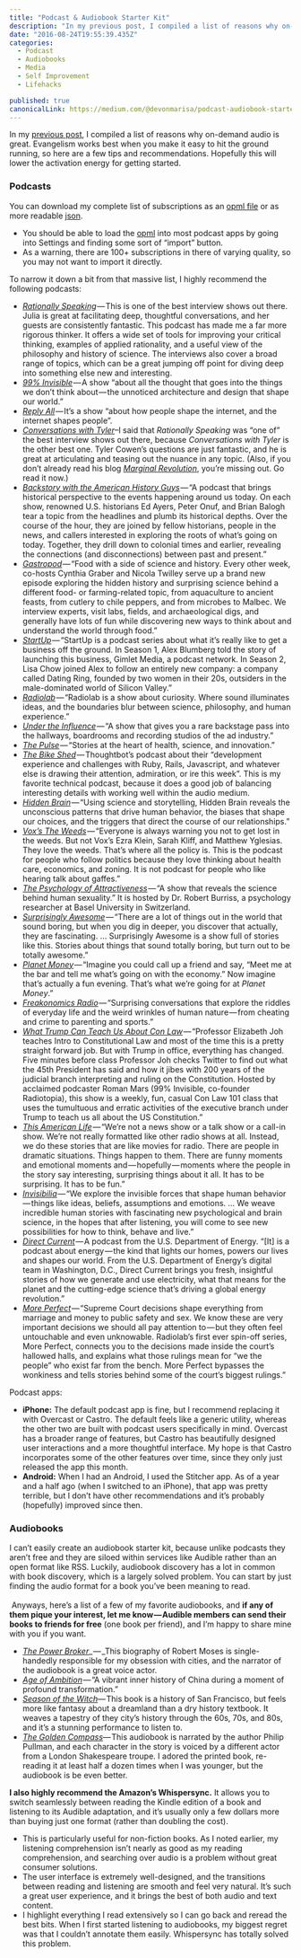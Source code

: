 ```yaml
---
title: "Podcast & Audiobook Starter Kit"
description: "In my previous post, I compiled a list of reasons why on-demand audio is great. Evangelism works best when you make it easy to hit the ground running, so here are a few tips and recommendations…"
date: "2016-08-24T19:55:39.435Z"
categories: 
  - Podcast
  - Audiobooks
  - Media
  - Self Improvement
  - Lifehacks

published: true
canonicalLink: https://medium.com/@devonmarisa/podcast-audiobook-starter-kit-f9b6612c53de
---
```


In my [previous post](https://medium.com/@devonmarisa/ode-to-audio-why-you-should-give-podcasts-and-audiobooks-a-chance-2fb57e259ab0#.ngkutvrva), I compiled a list of reasons why on-demand audio is great. Evangelism works best when you make it easy to hit the ground running, so here are a few tips and recommendations. Hopefully this will lower the activation energy for getting started.

### Podcasts

You can download my complete list of subscriptions as an [opml file](https://gist.githubusercontent.com/devonzuegel/0ed3d102be528aad06a45cf9dccd3427/raw/769eb1c6968094bd6977474f598f2317715f22ce/overcast.opml) or as more readable [json](https://gist.githubusercontent.com/devonzuegel/0ed3d102be528aad06a45cf9dccd3427/raw/769eb1c6968094bd6977474f598f2317715f22ce/overcast.json).

-   You should be able to load the [opml](https://gist.githubusercontent.com/devonzuegel/0ed3d102be528aad06a45cf9dccd3427/raw/769eb1c6968094bd6977474f598f2317715f22ce/overcast.opml) into most podcast apps by going into Settings and finding some sort of “import” button.
-   As a warning, there are 100+ subscriptions in there of varying quality, so you may not want to import it directly.

To narrow it down a bit from that massive list, I highly recommend the following podcasts:

-   [_Rationally Speaking_](http://rationallyspeakingpodcast.org/) — This is one of the best interview shows out there. Julia is great at facilitating deep, thoughtful conversations, and her guests are consistently fantastic. This podcast has made me a far more rigorous thinker. It offers a wide set of tools for improving your critical thinking, examples of applied rationality, and a useful view of the philosophy and history of science. The interviews also cover a broad range of topics, which can be a great jumping off point for diving deep into something else new and interesting.
-   [_99% Invisible_](http://99percentinvisible.org/) — A show “about all the thought that goes into the things we don’t think about — the unnoticed architecture and design that shape our world.”
-   [_Reply All_](https://gimletmedia.com/show/reply-all/) — It’s a show “about how people shape the internet, and the internet shapes people”.
-   [_Conversations with Tyler_](https://www.mercatus.org/commentary/conversations-tyler)–I said that _Rationally Speaking_ was “one of” the best interview shows out there, because _Conversations with Tyler_ is the other best one. Tyler Cowen’s questions are just fantastic, and he is great at articulating and teasing out the nuance in any topic. (Also, if you don’t already read his blog [_Marginal Revolution_](http://marginalrevolution.com/), you’re missing out. Go read it now.)
-   [_Backstory with the American History Guys_](http://backstoryradio.org/) — “A podcast that brings historical perspective to the events happening around us today. On each show, renowned U.S. historians Ed Ayers, Peter Onuf, and Brian Balogh tear a topic from the headlines and plumb its historical depths. Over the course of the hour, they are joined by fellow historians, people in the news, and callers interested in exploring the roots of what’s going on today. Together, they drill down to colonial times and earlier, revealing the connections (and disconnections) between past and present.”
-   [_Gastropod_](https://gastropod.com/) — “Food with a side of science and history. Every other week, co-hosts Cynthia Graber and Nicola Twilley serve up a brand new episode exploring the hidden history and surprising science behind a different food- or farming-related topic, from aquaculture to ancient feasts, from cutlery to chile peppers, and from microbes to Malbec. We interview experts, visit labs, fields, and archaeological digs, and generally have lots of fun while discovering new ways to think about and understand the world through food.”
-   [_StartUp_](https://gimletmedia.com/show/startup/) — “StartUp is a podcast series about what it’s really like to get a business off the ground. In Season 1, Alex Blumberg told the story of launching this business, Gimlet Media, a podcast network. In Season 2, Lisa Chow joined Alex to follow an entirely new company: a company called Dating Ring, founded by two women in their 20s, outsiders in the male-dominated world of Silicon Valley.”
-   [_Radiolab_](http://www.radiolab.org/series/podcasts/) — “Radiolab is a show about curiosity. Where sound illuminates ideas, and the boundaries blur between science, philosophy, and human experience.”
-   [_Under the Influence_](http://www.cbc.ca/podcasting/includes/undertheinfluence.xml) — “A show that gives you a rare backstage pass into the hallways, boardrooms and recording studios of the ad industry.”
-   [_The Pulse_](http://www.newsworks.org/index.php/thepulse) — “Stories at the heart of health, science, and innovation.”
-   [_The Bike Shed_](http://bikeshed.fm/) — Thoughtbot’s podcast about their “development experience and challenges with Ruby, Rails, Javascript, and whatever else is drawing their attention, admiration, or ire this week”. This is my favorite technical podcast, because it does a good job of balancing interesting details with working well within the audio medium.
-   [_Hidden Brain_](http://www.npr.org/series/423302056/hidden-brain) — “Using science and storytelling, Hidden Brain reveals the unconscious patterns that drive human behavior, the biases that shape our choices, and the triggers that direct the course of our relationships.”
-   [_Vox’s The Weeds_](http://www.stitcher.com/podcast/panoply/voxs-the-weeds) — “Everyone is always warning you not to get lost in the weeds. But not Vox’s Ezra Klein, Sarah Kliff, and Matthew Yglesias. They love the weeds. That’s where all the policy is. This is the podcast for people who follow politics because they love thinking about health care, economics, and zoning. It is not podcast for people who like hearing talk about gaffes.”
-   [_The Psychology of Attractiveness_](http://psychologyofattractivenesspodcast.blogspot.com/) — “A show that reveals the science behind human sexuality.” It is hosted by Dr. Robert Burriss, a psychology researcher at Basel University in Switzerland.
-   [_Surprisingly Awesome_](https://gimletmedia.com/show/surprisingly-awesome/) — “There are a lot of things out in the world that sound boring, but when you dig in deeper, you discover that actually, they are fascinating. … Surprisingly Awesome is a show full of stories like this. Stories about things that sound totally boring, but turn out to be totally awesome.”
-   [_Planet Money_](http://www.npr.org/sections/money/) — “Imagine you could call up a friend and say, “Meet me at the bar and tell me what’s going on with the economy.” Now imagine that’s actually a fun evening. That’s what we’re going for at _Planet Money_.”
-   [_Freakonomics Radio_](http://freakonomics.com/about/) — “Surprising conversations that explore the riddles of everyday life and the weird wrinkles of human nature — from cheating and crime to parenting and sports.”
-   [_What Trump Can Teach Us About Con Law_](https://trumpconlaw.com/) — “Professor Elizabeth Joh teaches Intro to Constitutional Law and most of the time this is a pretty straight forward job. But with Trump in office, everything has changed. Five minutes before class Professor Joh checks Twitter to find out what the 45th President has said and how it jibes with 200 years of the judicial branch interpreting and ruling on the Constitution. Hosted by acclaimed podcaster Roman Mars (99% Invisible, co-founder Radiotopia), this show is a weekly, fun, casual Con Law 101 class that uses the tumultuous and erratic activities of the executive branch under Trump to teach us all about the US Constitution.”
-   [_This American Life_](http://www.thisamericanlife.org/about) — “We’re not a news show or a talk show or a call-in show. We’re not really formatted like other radio shows at all. Instead, we do these stories that are like movies for radio. There are people in dramatic situations. Things happen to them. There are funny moments and emotional moments and — hopefully — moments where the people in the story say interesting, surprising things about it all. It has to be surprising. It has to be fun.”
-   [_Invisibilia_](http://www.npr.org/programs/invisibilia/) — “We explore the invisible forces that shape human behavior — things like ideas, beliefs, assumptions and emotions. … We weave incredible human stories with fascinating new psychological and brain science, in the hopes that after listening, you will come to see new possibilities for how to think, behave and live.”
-   [_Direct Current_](http://energy.gov/podcasts/direct-current-energygov-podcast?format=itunes) — A podcast from the U.S. Department of Energy. “\[It\] is a podcast about energy — the kind that lights our homes, powers our lives and shapes our world. From the U.S. Department of Energy’s digital team in Washington, D.C., Direct Current brings you fresh, insightful stories of how we generate and use electricity, what that means for the planet and the cutting-edge science that’s driving a global energy revolution.”
-   [_More Perfect_](http://www.wnyc.org/shows/radiolabmoreperfect/about) — “Supreme Court decisions shape everything from marriage and money to public safety and sex. We know these are very important decisions we should all pay attention to — but they often feel untouchable and even unknowable. Radiolab’s first ever spin-off series, More Perfect, connects you to the decisions made inside the court’s hallowed halls, and explains what those rulings mean for “we the people” who exist far from the bench. More Perfect bypasses the wonkiness and tells stories behind some of the court’s biggest rulings.”

Podcast apps:

-   **iPhone:** The default podcast app is fine, but I recommend replacing it with Overcast or Castro. The default feels like a generic utility, whereas the other two are built with podcast users specifically in mind. Overcast has a broader range of features, but Castro has beautifully designed user interactions and a more thoughtful interface. My hope is that Castro incorporates some of the other features over time, since they only just released the app this month.
-   **Android:** When I had an Android, I used the Stitcher app. As of a year and a half ago (when I switched to an iPhone), that app was pretty terrible, but I don’t have other recommendations and it’s probably (hopefully) improved since then.

### Audiobooks

I can’t easily create an audiobook starter kit, because unlike podcasts they aren’t free and they are siloed within services like Audible rather than an open format like RSS. Luckily, audiobook discovery has a lot in common with book discovery, which is a largely solved problem. You can start by just finding the audio format for a book you’ve been meaning to read.  
   
 Anyways, here’s a list of a few of my favorite audiobooks, and **if any of them pique your interest, let me know — Audible members can send their books to friends for free** (one book per friend), and I’m happy to share mine with you if you want.

-   [_The Power Broker_](https://www.amazon.com/Power-Broker-Robert-Moses-Fall/dp/B0051X6ZQ4/ref=as_sl_pc_tf_til?tag=devon04-20&linkCode=w00&linkId=4cebd679704d07fb9e59210e0f1fe528&creativeASIN=B0051X6ZQ4)_ — _This biography of Robert Moses is single-handedly responsible for my obsession with cities, and the narrator of the audiobook is a great voice actor.
-   [_Age of Ambition_](https://www.amazon.com/Age-Ambition-Chasing-Fortune-Truth/dp/B00KAI8S8S/ref=as_sl_pc_tf_til?tag=devon04-20&linkCode=w00&linkId=97a832b0fb9c18013cdde1567e604d04&creativeASIN=B00KAI8S8S) — “A vibrant inner history of China during a moment of profound transformation.”
-   [_Season of the Witch_](https://www.amazon.com/Season-Witch-Enchantment-Terror-Deliverance/dp/B0081CDL50/ref=as_sl_pc_tf_til?tag=devon04-20&linkCode=w00&linkId=bf9571c5ee01058b6d23c045b41a6476&creativeASIN=B0081CDL50)— This book is a history of San Francisco, but feels more like fantasy about a dreamland than a dry history textbook. It weaves a tapestry of they city’s history through the 60s, 70s, and 80s, and it’s a stunning performance to listen to.
-   [_The Golden Compass_](https://www.amazon.com/gp/product/B0000W6SPE/ref=as_li_tl?ie=UTF8&camp=1789&creative=9325&creativeASIN=B0000W6SPE&linkCode=as2&tag=devon04-20&linkId=346b787d73d2170bc6bade75289bd765)— This audiobook is narrated by the author Philip Pullman, and each character in the story is voiced by a different actor from a London Shakespeare troupe. I adored the printed book, re-reading it at least half a dozen times when I was younger, but the audiobook is be even better.

**I also highly recommend the Amazon’s Whispersync.** It allows you to switch seamlessly between reading the Kindle edition of a book and listening to its Audible adaptation, and it’s usually only a few dollars more than buying just one format (rather than doubling the cost).

-   This is particularly useful for non-fiction books. As I noted earlier, my listening comprehension isn’t nearly as good as my reading comprehension, and searching over audio is a problem without great consumer solutions.
-   The user interface is extremely well-designed, and the transitions between reading and listening are smooth and feel very natural. It’s such a great user experience, and it brings the best of both audio and text content.
-   I highlight everything I read extensively so I can go back and reread the best bits. When I first started listening to audiobooks, my biggest regret was that I couldn’t annotate them easily. Whispersync has totally solved this problem.